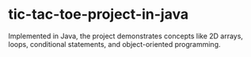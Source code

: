 # tic-tac-toe-project-in-java
Implemented in Java, the project demonstrates concepts like 2D arrays, loops, conditional statements, and object-oriented programming.
